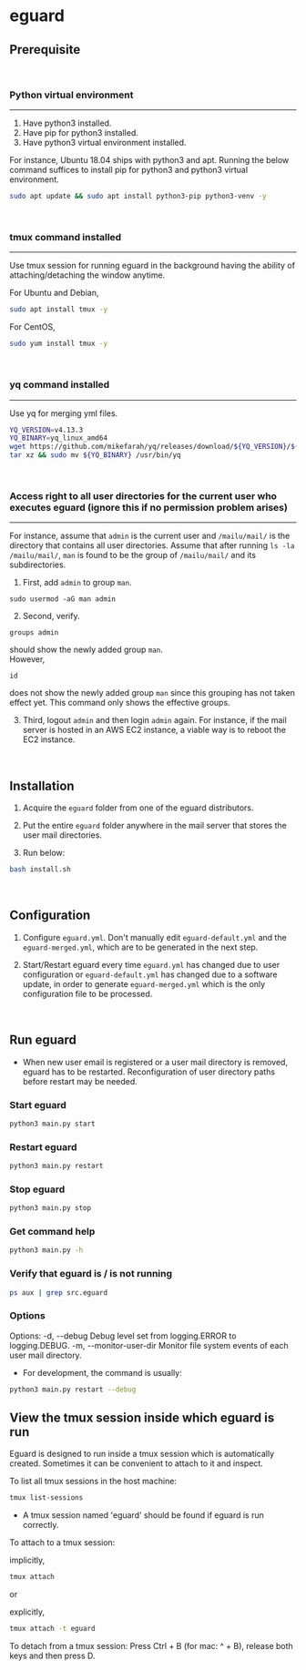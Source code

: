 # eguard

## Prerequisite
<br>

### Python virtual environment
---
1. Have python3 installed.
2. Have pip for python3 installed.
3. Have python3 virtual environment installed.  

For instance, Ubuntu 18.04 ships with python3 and apt. Running the below command suffices to install pip for python3 and python3 virtual environment.
```bash
sudo apt update && sudo apt install python3-pip python3-venv -y

```

<br>

### tmux command installed
---
Use tmux session for running eguard in the background having the ability of attaching/detaching the window anytime.

For Ubuntu and Debian,
```bash
sudo apt install tmux -y

```

For CentOS,
```bash
sudo yum install tmux -y

```

<br>

### yq command installed
---
Use yq for merging yml files.
```bash
YQ_VERSION=v4.13.3
YQ_BINARY=yq_linux_amd64
wget https://github.com/mikefarah/yq/releases/download/${YQ_VERSION}/${YQ_BINARY}.tar.gz -O - |\
tar xz && sudo mv ${YQ_BINARY} /usr/bin/yq

```

<br>

### Access right to all user directories for the current user who executes eguard (ignore this if no permission problem arises)
---
For instance, assume that `admin` is the current user and `/mailu/mail/` is the directory that contains all user directories. Assume that after running ```ls -la /mailu/mail/```, `man` is found to be the group of `/mailu/mail/` and its subdirectories.  

1. First, add `admin` to group `man`.
```
sudo usermod -aG man admin
```
2.  Second, verify.
```
groups admin
```
should show the newly added group `man`.  
However, 
```
id
```
does not show the newly added group `man` since this grouping has not taken effect yet. This command only shows the effective groups.  

3. Third, logout `admin` and then login `admin` again. For instance, if the mail server is hosted in an AWS EC2 instance, a viable way is to reboot the EC2 instance.

<br>

## Installation
1. Acquire the `eguard` folder from one of the eguard distributors.

2. Put the entire `eguard` folder anywhere in the mail server that stores the user mail directories.

3. Run below:
```bash
bash install.sh

```

<br>

## Configuration
1. Configure `eguard.yml`. Don't manually edit `eguard-default.yml` and the `eguard-merged.yml`, which are to be generated in the next step.

2. Start/Restart eguard every time `eguard.yml` has changed due to user configuration or `eguard-default.yml` has changed due to a software update, in order to generate `eguard-merged.yml` which is the only configuration file to be processed.

<br>

## Run eguard
- When new user email is registered or a user mail directory is removed, eguard has to be restarted. Reconfiguration of user
directory paths before restart may be needed.

### Start eguard
```bash
python3 main.py start

```

### Restart eguard
```bash
python3 main.py restart

```

### Stop eguard
```bash
python3 main.py stop

```

### Get command help
```bash
python3 main.py -h

```

### Verify that eguard is / is not running
```bash
ps aux | grep src.eguard
```

### Options
Options:
  -d, --debug                     Debug level set from logging.ERROR to
                                  logging.DEBUG.
  -m, --monitor-user-dir          Monitor file system events of each user mail
                                  directory.

- For development, the command is usually:
```bash
python3 main.py restart --debug
```

## View the tmux session inside which eguard is run
Eguard is designed to run inside a tmux session which is automatically created.
Sometimes it can be convenient to attach to it and inspect.

To list all tmux sessions in the host machine:
```bash
tmux list-sessions
```
- A tmux session named 'eguard' should be found if eguard is run correctly.

To attach to a tmux session:

implicitly,
```bash
tmux attach
```

or

explicitly,
```bash
tmux attach -t eguard
```

To detach from a tmux session:
Press Ctrl + B (for mac: ^ + B), release both keys and then press D.